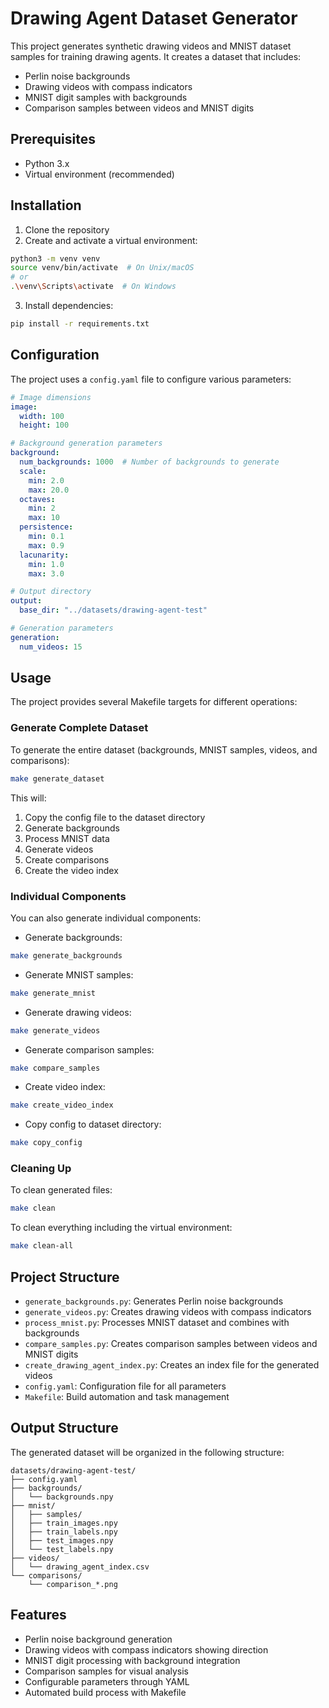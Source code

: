 # Drawing Agent Dataset Generator

This project generates synthetic drawing videos and MNIST dataset samples for training drawing agents. It creates a dataset that includes:
- Perlin noise backgrounds
- Drawing videos with compass indicators
- MNIST digit samples with backgrounds
- Comparison samples between videos and MNIST digits

## Prerequisites

- Python 3.x
- Virtual environment (recommended)

## Installation

1. Clone the repository
2. Create and activate a virtual environment:
```bash
python3 -m venv venv
source venv/bin/activate  # On Unix/macOS
# or
.\venv\Scripts\activate  # On Windows
```

3. Install dependencies:
```bash
pip install -r requirements.txt
```

## Configuration

The project uses a `config.yaml` file to configure various parameters:

```yaml
# Image dimensions
image:
  width: 100
  height: 100

# Background generation parameters
background:
  num_backgrounds: 1000  # Number of backgrounds to generate
  scale:
    min: 2.0
    max: 20.0
  octaves:
    min: 2
    max: 10
  persistence:
    min: 0.1
    max: 0.9
  lacunarity:
    min: 1.0
    max: 3.0

# Output directory
output:
  base_dir: "../datasets/drawing-agent-test"

# Generation parameters
generation:
  num_videos: 15
```

## Usage

The project provides several Makefile targets for different operations:

### Generate Complete Dataset
To generate the entire dataset (backgrounds, MNIST samples, videos, and comparisons):
```bash
make generate_dataset
```

This will:
1. Copy the config file to the dataset directory
2. Generate backgrounds
3. Process MNIST data
4. Generate videos
5. Create comparisons
6. Create the video index

### Individual Components
You can also generate individual components:

- Generate backgrounds:
```bash
make generate_backgrounds
```

- Generate MNIST samples:
```bash
make generate_mnist
```

- Generate drawing videos:
```bash
make generate_videos
```

- Generate comparison samples:
```bash
make compare_samples
```

- Create video index:
```bash
make create_video_index
```

- Copy config to dataset directory:
```bash
make copy_config
```

### Cleaning Up
To clean generated files:
```bash
make clean
```

To clean everything including the virtual environment:
```bash
make clean-all
```

## Project Structure

- `generate_backgrounds.py`: Generates Perlin noise backgrounds
- `generate_videos.py`: Creates drawing videos with compass indicators
- `process_mnist.py`: Processes MNIST dataset and combines with backgrounds
- `compare_samples.py`: Creates comparison samples between videos and MNIST digits
- `create_drawing_agent_index.py`: Creates an index file for the generated videos
- `config.yaml`: Configuration file for all parameters
- `Makefile`: Build automation and task management

## Output Structure

The generated dataset will be organized in the following structure:
```
datasets/drawing-agent-test/
├── config.yaml
├── backgrounds/
│   └── backgrounds.npy
├── mnist/
│   ├── samples/
│   ├── train_images.npy
│   ├── train_labels.npy
│   ├── test_images.npy
│   └── test_labels.npy
├── videos/
│   └── drawing_agent_index.csv
└── comparisons/
    └── comparison_*.png
```

## Features

- Perlin noise background generation
- Drawing videos with compass indicators showing direction
- MNIST digit processing with background integration
- Comparison samples for visual analysis
- Configurable parameters through YAML
- Automated build process with Makefile 